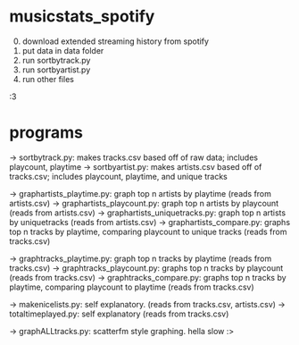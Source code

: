 # musicstats_spotify

0. download extended streaming history from spotify 
1. put data in data folder
2. run sortbytrack.py
3. run sortbyartist.py
4. run other files 

:3


# programs 
-> sortbytrack.py: makes tracks.csv based off of raw data; includes playcount, playtime
-> sortbyartist.py: makes artists.csv based off of tracks.csv; includes playcount, playtime, and unique tracks

-> graphartists_playtime.py: graph top n artists by playtime (reads from artists.csv)
-> graphartists_playcount.py: graph top n artists by playcount (reads from artists.csv)
-> graphartists_uniquetracks.py: graph top n artists by uniquetracks (reads from artists.csv)
-> graphartists_compare.py: graphs top n tracks by playtime, comparing playcount to unique tracks (reads from tracks.csv)

-> graphtracks_playtime.py: graph top n tracks by playtime (reads from tracks.csv)
-> graphtracks_playcount.py: graphs top n tracks by playcount (reads from tracks.csv)
-> graphtracks_compare.py: graphs top n tracks by playtime, comparing playcount to playtime (reads from tracks.csv)

-> makenicelists.py: self explanatory. (reads from tracks.csv, artists.csv)
-> totaltimeplayed.py: self explanatory (reads from tracks.csv)

-> graphALLtracks.py: scatterfm style graphing. hella slow :>
